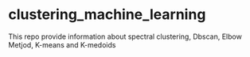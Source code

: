 # clustering_machine_learning
This repo provide information about spectral clustering, Dbscan, Elbow Metjod, K-means and K-medoids

